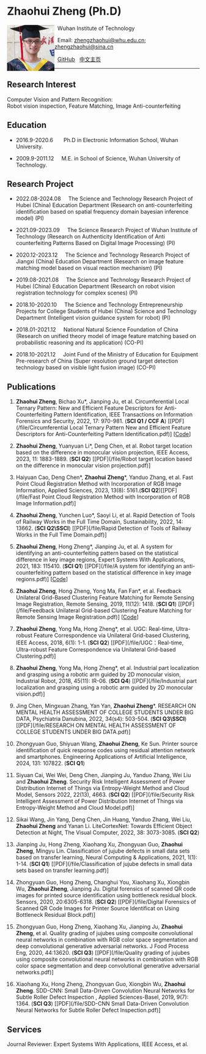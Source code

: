 # Zhaohui Zheng (Ph.D)  

<a href="url"><img src="/file/1.jpg" align="left" height="120" ></a>  

&nbsp; Wuhan Institute of Technology  

&nbsp; Email: zhengzhaohui@whu.edu.cn;    zhengzhaohui@sina.cn  

&nbsp; [GitHub](https://github.com/DoctorZheng) &nbsp; [中文主页](index-ch.md)  

*****
## Research Interest  
Computer Vision and Pattern Recognition:  
Robot vision inspection, Feature Matching, Image Anti-counterfeiting

## Education 
* 2016.9-2020.6  &nbsp; &nbsp; &nbsp;   Ph.D in Electronic Information School, Wuhan University.  
   
* 2009.9-2011.12  &nbsp; &nbsp;   M.E. in School of Science, Wuhan University of Technology.  

## Research Project
* 2022.08-2024.08  &nbsp; &nbsp;  The Science and Technology Research Project of Hubei (China) Education Department (Research on anti-counterfeiting identification based on spatial frequency domain bayesian inference model) (PI) 

* 2021.09-2023.09  &nbsp; &nbsp;  The Science Research Project of Wuhan Institute of Technology (Research on Authenticity Identification of Anti counterfeiting Patterns Based on Digital Image Processing) (PI) 

* 2020.12-2023.12  &nbsp; &nbsp;  The Science and Technology Research Project of Jiangxi (China) Education Department (Research on image feature matching model based on visual reaction mechanism) (PI) 

* 2019.08-2021.08  &nbsp; &nbsp;  The Science and Technology Research Project of Hubei (China) Education Department (Research on robot vision registration technology for complex scenes) (PI)  
  
* 2018.10-2020.10  &nbsp; &nbsp;  The Science and Technology Entrepreneurship Projects for College Students of Hubei (China) Science and Technology Department (Intelligent vision guidance system for robot) (PI)   
  
* 2018.01-2021.12  &nbsp; &nbsp;  National Natural Science Foundation of China (Research on unified theory model of image feature matching based on probabilistic reasoning and its application) (CO-PI)  
  
* 2018.10-2021.12  &nbsp; &nbsp;  Joint Fund of the Ministry of Education for Equipment Pre-research of China (Super resolution ground target detection technology based on visible light fusion image) (CO-PI)  

## Publications
1. **Zhaohui Zheng**, Bichao Xu*, Jianping Ju, et al. Circumferential Local Ternary Pattern: New and Efficient Feature Descriptors for Anti-Counterfeiting Pattern Identification, IEEE Transactions on Information Forensics and Security, 2022, 17: 970-981. (**SCI Q1 / CCF A**) [[PDF](/file/Circumferential Local Ternary Pattern New and Efficient Feature Descriptors for Anti-Counterfeiting Pattern Identification.pdf)] [[Code](https://github.com/DoctorZheng/CLTP)]  

1. **Zhaohui Zheng**, Yuanyuan Li*,  Deng Chen, et al. Robot target location based on the difference in monocular vision projection, IEEE Access, 2023, 11: 1883-1889. (**SCI Q2**) [[PDF](/file/Robot target location based on the difference in monocular vision projection.pdf)]

1. Haiyuan Cao, Deng Chen*, **Zhaohui Zheng***, Yanduo Zhang, et al. Fast Point Cloud Registration Method with Incorporation of RGB Image Information, Applied Sciences, 2023, 13(8): 5161.(**SCI Q2**)[[PDF](/file/Fast Point Cloud Registration Method with Incorporation of RGB Image Information.pdf)]

1. **Zhaohui Zheng**, Yunchen Luo*, Saoyi Li, et al. Rapid Detection of Tools of Railway Works in the Full Time Domain, Sustainability, 2022, 14: 13662. (**SCI Q2\SSCI**) [[PDF](/file/Rapid Detection of Tools of Railway Works in the Full Time Domain.pdf)]

1. **Zhaohui Zheng**, Hong Zheng*, Jianping Ju, et al. A system for identifying an anti-counterfeiting pattern based on the statistical difference in key image regions, Expert Systems With Applications, 2021, 183: 115410. (**SCI Q1**) [[PDF](/file/A system for identifying an anti-counterfeiting pattern based on the statistical difference in key image regions.pdf)] [[Code](https://github.com/DoctorZheng/The-anti-counterfeiting-algorithm)]  
  
1. **Zhaohui Zheng**, Hong Zheng, Yong Ma, Fan Fan*, et al. Feedback Unilateral Grid-Based Clustering Feature Matching for Remote Sensing Image Registration, Remote Sensing, 2019, 11(12): 1418. (**SCI Q1**) [[PDF](/file/Feedback Unilateral Grid-based Clustering Feature Matching for Remote Sensing Image Registration.pdf)] [[Code](https://github.com/DoctorZheng/F-UGC)]  
  
1. **Zhaohui Zheng**, Yong Ma, Hong Zheng*, et al. UGC: Real-time, Ultra-robust Feature Correspondence via Unilateral Grid-based Clustering, IEEE Access, 2018, 6(1): 1-1. (**SCI Q2**) [[PDF](/file/UGC：Real-time, Ultra-robust Feature Correspondence via Unilateral Grid-based Clustering.pdf)]
  
1. **Zhaohui Zheng**, Yong Ma, Hong Zheng*, et al. Industrial part localization and grasping using a robotic arm guided by 2D monocular vision, Industrial Robot, 2018, 45(11): IR-06. (**SCI Q4**) [[PDF](/file/Industrial part localization and grasping using a robotic arm guided by 2D monocular vision.pdf)]

1. Jing Chen, Mingxuan Zhang, Yan Yan, **Zhaohui Zheng***. RESEARCH ON MENTAL HEALTH ASSESSMENT OF COLLEGE STUDENTS UNDER BIG DATA, Psychiatria Danubina, 2022, 34(s4): 503-504. (**SCI Q3\SSCI**) [[PDF](/file/RESEARCH ON MENTAL HEALTH ASSESSMENT OF COLLEGE STUDENTS UNDER BIG DATA.pdf)]

1. Zhongyuan Guo, Shiyuan Wang, **Zhaohui Zheng**, Ke Sun. Printer source identification of quick response codes using residual attention network and smartphones. Engineering Applications of Artificial Intelligence, 2024, 131: 107822. (**SCI Q1**) 

1. Siyuan Cai, Wei Wei, Deng Chen, Jianping Ju, Yanduo Zhang, Wei Liu and **Zhaohui Zheng**. Security Risk Intelligent Assessment of Power Distribution Internet of Things via Entropy-Weight Method and Cloud Model, Sensors 2022, 22(13), 4663. (**SCI Q2**) [[PDF](/file/Security Risk Intelligent Assessment of Power Distribution Internet of Things via Entropy-Weight Method and Cloud Model.pdf)]
 
1. Sikai Wang, Jin Yang, Deng Chen, Jin Huang, Yanduo Zhang, Wei Liu, **Zhaohui Zheng** and Yanan Li. LiteCortexNet: Towards Efficient Object Detection at Night, The Visual Computer, 2022, 38: 3073-3085. (**SCI Q2**) 
 
1. Jianping Ju, Hong Zheng, Xiaohang Xu, Zhongyuan Guo, **Zhaohui Zheng**, Mingyu Lin. Classification of jujube defects in small data sets based on transfer learning, Neural Computing & Applications, 2021, 1(1): 1-14. (**SCI Q1**) [[PDF](/file/Classification of jujube defects in small data sets based on transfer learning.pdf)]  
  
1. Zhongyuan Guo, Hong Zheng, Changhui You, Xiaohang Xu, Xiongbin Wu, **Zhaohui Zheng**, Jianping Ju. Digital forensics of scanned QR code images for printed source identification using bottleneck residual block. Sensors, 2020, 20:6305-6318. (**SCI Q2**) [[PDF](/file/Digital Forensics of Scanned QR Code Images for Printer Source Identificat on Using Bottleneck Residual Block.pdf)]  
  
1. Zhongyuan Guo, Hong Zheng, Xiaohang Xu, Jianping Ju, **Zhaohui Zheng**, et al. Quality grading of jujubes using composite convolutional neural networks in combination with RGB color space segmentation and deep convolutional generative adversarial networks. J Food Process Eng, 2020, 44:13620. (**SCI Q3**) [[PDF](/file/Quality grading of jujubes using composite convolutional neural networks in combination with RGB color space segmentation and deep convolutional generative adversarial networks.pdf)]  
  
1. Xiaohang Xu, Hong Zheng, Zhongyuan Guo, Xiongbin Wu, **Zhaohui Zheng**. SDD-CNN: Small Data-Driven Convolution Neural Networks for Subtle Roller Defect Inspection , Applied Sciences-Basel, 2019, 9(7): 1364. (**SCI Q3**) [[PDF](/file/SDD-CNN Small Data-Driven Convolution Neural Networks for Subtle Roller Defect Inspection.pdf)]  
 

## Services
Journal Reviewer: Expert Systems With Applications, IEEE Access, et al.


